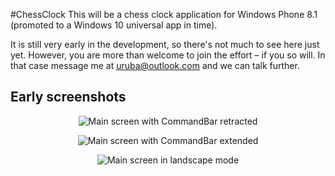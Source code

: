 #ChessClock
This will be a chess clock application for Windows Phone 8.1 (promoted to a Windows 10 universal app in time).

It is still very early in the development, so there's not much to see here just yet. However, you are more than welcome to join the effort – if you so will. In that case message me at [uruba@outlook.com](mailto:uruba@outlook.com) and we can talk further.

## Early screenshots

<p align="center">
  <img src="https://cloud.githubusercontent.com/assets/4870410/9721498/7358aa66-559b-11e5-9df0-fae352849d5f.png" alt="Main screen with CommandBar retracted"/>
</p>

<p align="center">
  <img src="https://cloud.githubusercontent.com/assets/4870410/9721495/6e0142c6-559b-11e5-8275-063480cd85f5.png" alt="Main screen with CommandBar extended"/>
</p>

<p align="center">
  <img src="https://cloud.githubusercontent.com/assets/4870410/9721497/7183e5ac-559b-11e5-8b8c-303f078be9a6.png" alt="Main screen in landscape mode"/>
</p>

